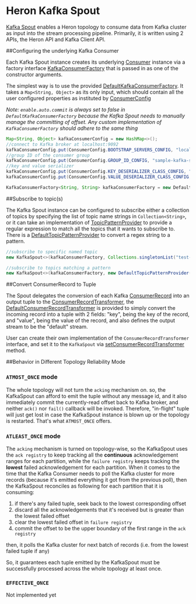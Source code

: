 <!--
    Licensed to the Apache Software Foundation (ASF) under one
    or more contributor license agreements.  See the NOTICE file
    distributed with this work for additional information
    regarding copyright ownership.  The ASF licenses this file
    to you under the Apache License, Version 2.0 (the
    "License"); you may not use this file except in compliance
    with the License.  You may obtain a copy of the License at

      http://www.apache.org/licenses/LICENSE-2.0

    Unless required by applicable law or agreed to in writing,
    software distributed under the License is distributed on an
    "AS IS" BASIS, WITHOUT WARRANTIES OR CONDITIONS OF ANY
    KIND, either express or implied.  See the License for the
    specific language governing permissions and limitations
    under the License.
-->
# Heron Kafka Spout

[Kafka Spout](../src/java/org/apache/heron/spouts/kafka/KafkaSpout.java) enables a Heron topology to consume data from Kafka cluster as input into the stream processing pipeline. Primarily, it is written using 2 APIs, the Heron API and Kafka Client API.

##Configuring the underlying Kafka Consumer

Each Kafka Spout instance creates its underlying [Consumer](https://kafka.apache.org/21/javadoc/index.html?org/apache/kafka/clients/consumer/KafkaConsumer.html) instance via a factory interface [KafkaConsumerFactory](../src/java/org/apache/heron/spouts/kafka/KafkaConsumerFactory.java) that is passed in as one of the constructor arguments.

The simplest way is to use the provided [DefaultKafkaConsumerFactory](../src/java/org/apache/heron/spouts/kafka/DefaultKafkaConsumerFactory.java). It takes a `Map<String, Object>` as its only input, which should contain all the user configured properties as instituted by [ConsumerConfig](https://kafka.apache.org/21/javadoc/index.html?org/apache/kafka/clients/consumer/KafkaConsumer.html)

_Note: `enable.auto.commit` is always set to false in `DefaultKafkaConsumerFactory` because the Kafka Spout needs to manually manage the committing of offset. Any custom implementation of `KafkaConsumerFactory` should adhere to the same thing_

```java
Map<String, Object> kafkaConsumerConfig = new HashMap<>();
//connect to Kafka broker at localhost:9092
kafkaConsumerConfig.put(ConsumerConfig.BOOTSTRAP_SERVERS_CONFIG, "localhost:9092");
//group ID of the consumer group
kafkaConsumerConfig.put(ConsumerConfig.GROUP_ID_CONFIG, "sample-kafka-spout");
//key and value serializer
kafkaConsumerConfig.put(ConsumerConfig.KEY_DESERIALIZER_CLASS_CONFIG, "org.apache.kafka.common.serialization.StringDeserializer");
kafkaConsumerConfig.put(ConsumerConfig.VALUE_DESERIALIZER_CLASS_CONFIG, "org.apache.kafka.common.serialization.StringDeserializer");

KafkaConsumerFactory<String, String> kafkaConsumerFactory = new DefaultKafkaConsumerFactory<>(kafkaConsumerConfig);
```

##Subscribe to topic(s)

The Kafka Spout instance can be configured to subscribe either a collection of topics by specifying the list of topic name strings in `Collection<String>`, or it can take an implementation of [TopicPatternProvider](../src/java/org/apache/heron/spouts/kafka/TopicPatternProvider.java) to provide a regular expression to match all the topics that it wants to subscribe to. There is a [DefaultTopicPatternProvider](../src/java/org/apache/heron/spouts/kafka/DefaultTopicPatternProvider.java) to convert a regex string to a pattern.

```java
//subscribe to specific named topic
new KafkaSpout<>(kafkaConsumerFactory, Collections.singletonList("test-topic"))

//subscribe to topics matching a pattern
new KafkaSpout<>(kafkaConsumerFactory, new DefaultTopicPatternProvider("test-.*"));
```

##Convert ConsumerRecord to Tuple

The Spout delegates the conversion of each Kafka [ConsumerRecord](https://kafka.apache.org/21/javadoc/index.html?org/apache/kafka/clients/consumer/KafkaConsumer.html) into an output tuple to the [ConsumerRecordTransformer](../src/java/org/apache/heron/spouts/kafka/ConsumerRecordTransformer.java), the [DefaultConsumerRecordTransformer](../src/java/org/apache/heron/spouts/kafka/DefaultConsumerRecordTransformer.java) is provided to simply convert the incoming record into a tuple with 2 fields: "key", being the key of the record, and "value", being the value of the record, and also defines the output stream to be the "default" stream.

User can create their own implementation of the `ConsumerRecordTransformer` interface, and set it to the `KafkaSpout` via [setConsumerRecordTransformer](../src/java/org/apache/heron/spouts/kafka/KafkaSpout.java) method.

##Behavior in Different Topology Reliability Mode

### `ATMOST_ONCE` mode
The whole topology will not turn the `acking` mechanism on. so, the KafkaSpout can afford to emit the tuple without any message id, and it also immediately commit the currently-read offset back to Kafka broker, and neither `ack()` nor `fail()` callback will be invoked. Therefore, "in-flight" tuple will just get lost in case the KafkaSpout instance is blown up or the topology is restarted. That's what `ATMOST_ONCE` offers.

### `ATLEAST_ONCE` mode
The `acking` mechanism is turned on topology-wise, so the KafkaSpout uses the `ack registry` to keep tracking all the **continuous** acknowledgement ranges for each partition, while the `failure registry` keeps tracking the **lowest** failed acknowledgement for each partition. When it comes to the time that the Kafka Consumer needs to poll the Kafka cluster for more records (because it's emitted everything it got from the previous poll), then the KafkaSpout reconciles as following for each partition that it is consuming:

1. if there's any failed tuple, seek back to the lowest corresponding offset
2. discard all the acknowledgements that it's received but is greater than the lowest failed offset
3. clear the lowest failed offset in `failure registry`
4. commit the offset to be the upper boundary of the first range in the `ack registry`

then, it polls the Kafka cluster for next batch of records (i.e. from the lowest failed tuple if any)

So, it guarantees each tuple emitted by the KafkaSpout must be successfully processed across the whole topology at least once.

### `EFFECTIVE_ONCE`
Not implemented yet